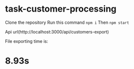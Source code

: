 # task-customer-processing

Clone the repository
Run this command `npm i`
Then `npm start`

Api url(http://localhost:3000/api/customers-export)

File exporting time is:
# 8.93s
